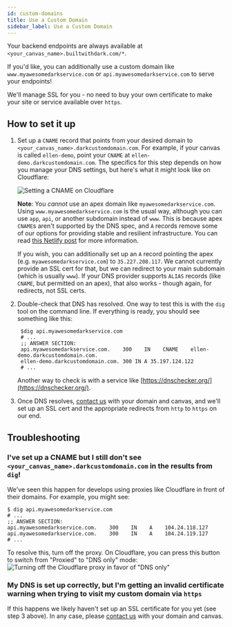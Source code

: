 ```yaml
---
id: custom-domains
title: Use a Custom Domain
sidebar_label: Use a Custom Domain
---
```


Your backend endpoints are always available at
`<your_canvas_name>.builtwithdark.com/*`.

If you'd like, you can additionally use a custom domain like
`www.myawesomedarkservice.com` or `api.myawesomedarkservice.com` to serve your
endpoints!

We'll manage SSL for you - no need to buy your own certificate to make your site
or service available over `https`.

## How to set it up

1. Set up a `CNAME` record that points from your desired domain to
   `<your_canvas_name>.darkcustomdomain.com`. For example, if your canvas is
   called `ellen-demo`, point your `CNAME` at `ellen-demo.darkcustomdomain.com`.
   The specifics for this step depends on how you manage your DNS settings, but
   here's what it might look like on Cloudflare:

   ![Setting a CNAME on Cloudflare](/img/customdomain/cname-example.png)

   **Note**: You _cannot_ use an apex domain like `myawesomedarkservice.com`.
   Using `www.myawesomedarkservice.com` is the usual way, although you can use
   `app`, `api`, or another subdomain instead of `www`. This is because apex
   `CNAME`s aren't supported by the DNS spec, and `A` records remove some of our
   options for providing stable and resilient infrastructure. You can read
   [this Netlify post](https://www.netlify.com/blog/2017/02/28/to-www-or-not-www/)
   for more information.

   If you wish, you can additionally set up an `A` record pointing the apex
   (e.g. `myawesomedarkservice.com`) to `35.227.208.117`. We cannot currently
   provide an SSL cert for that, but we can redirect to your main subdomain
   (which is usually `www`). If your DNS provider supports `ALIAS` records (like
   `CNAME`, but permitted on an apex), that also works - though again, for
   redirects, not SSL certs.

2. Double-check that DNS has resolved. One way to test this is with the `dig`
   tool on the command line. If everything is ready, you should see something
   like this:

   ```shell
    $dig api.myawesomedarkservice.com
    # ...
    ;; ANSWER SECTION:
    api.myawesomedarkservice.com.    300    IN    CNAME    ellen-demo.darkcustomdomain.com.
    ellen-demo.darkcustomdomain.com. 300 IN A 35.197.124.122
    # ...
   ```

   Another way to check is with a service like
   [https://dnschecker.org/](https://dnschecker.org/).

3. Once DNS resolves, [contact us](/support) with your domain and canvas, and
   we'll set up an SSL cert and the appropriate redirects from `http` to `https`
   on our end.

## Troubleshooting

### I've set up a CNAME but I still don't see `<your_canvas_name>.darkcustomdomain.com` in the results from `dig`!

We've seen this happen for develops using proxies like Cloudflare in front of
their domains. For example, you might see:

```shell
$ dig api.myawesomedarkservice.com
# ...
;; ANSWER SECTION:
api.myawesomedarkservice.com.    300    IN    A    104.24.118.127
api.myawesomedarkservice.com.    300    IN    A    104.24.119.127
# ...
```

To resolve this, turn off the proxy. On Cloudflare, you can press this button to
switch from "Proxied" to "DNS only" mode:
![Turning off the Cloudflare proxy in favor of "DNS only"](/img/customdomain/cloudflare-proxy.png)

### My DNS is set up correctly, but I'm getting an invalid certificate warning when trying to visit my custom domain via `https`

If this happens we likely haven't set up an SSL certificate for you yet (see
step 3 above). In any case, please [contact us](support) with your domain and
canvas.
